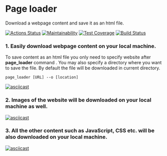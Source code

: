 # Page loader

Download a webpage content and save it as an html file.

[![Actions Status](https://github.com/mistermikebell/python-project-lvl3/workflows/hexlet-check/badge.svg)](https://github.com/mistermikebell/python-project-lvl3/actions) [![Maintainability](https://api.codeclimate.com/v1/badges/a745aef55152847748c4/maintainability)](https://codeclimate.com/github/mistermikebell/python-project-lvl3/maintainability) [![Test Coverage](https://api.codeclimate.com/v1/badges/a745aef55152847748c4/test_coverage)](https://codeclimate.com/github/mistermikebell/python-project-lvl3/test_coverage) [![Build Status](https://travis-ci.com/mistermikebell/python-project-lvl3.svg?branch=main)](https://travis-ci.com/mistermikebell/python-project-lvl3)


### 1. Easily download webpage content on your local machine.
To save content as an html file you only need to specify website after <b>page_loader</b> command . You may also specify a directory where you want to save the file. By default the file will be downloaded in current directory.

```
page_loader [URL] --o [location]
```

[![asciicast](https://asciinema.org/a/ahZmTuZWX4XuNw8teubwlTagw.svg)](https://asciinema.org/a/ahZmTuZWX4XuNw8teubwlTagw)


### 2. Images of the website will be downloaded on your local machine as well.

[![asciicast](https://asciinema.org/a/XJwtp0DfqiWgU8db32QZdKi1b.svg)](https://asciinema.org/a/XJwtp0DfqiWgU8db32QZdKi1b)

### 3. All the other content such as JavaScript, CSS etc. will be also downloaded on your local machine.
[![asciicast](https://asciinema.org/a/fYtKCR5eicGmYZJMVgiiqaIP5.svg)](https://asciinema.org/a/fYtKCR5eicGmYZJMVgiiqaIP5)
